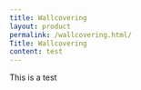 ```yaml
---
title: Wallcovering
layout: product
permalink: /wallcovering.html/
Title: Wallcovering
content: test
---
```

This is a test